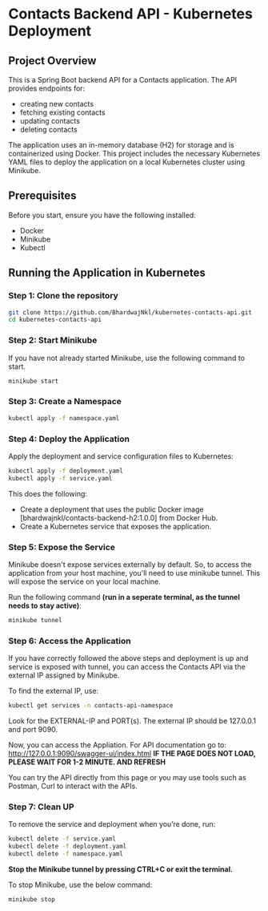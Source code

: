 # Contacts Backend API - Kubernetes Deployment
## Project Overview
This is a Spring Boot backend API for a Contacts application. The API provides endpoints for:
- creating new contacts
- fetching existing contacts
- updating contacts
- deleting contacts

The application uses an in-memory database (H2) for storage and is containerized using Docker. This project includes the necessary Kubernetes YAML files to deploy the application on a local Kubernetes cluster using Minikube.

## Prerequisites
Before you start, ensure you have the following installed:

- Docker
- Minikube
- Kubectl

## Running the Application in Kubernetes

### Step 1: Clone the repository
```bash
git clone https://github.com/BhardwajNkl/kubernetes-contacts-api.git
cd kubernetes-contacts-api
```

### Step 2: Start Minikube
If you have not already started Minikube, use the following command to start.
```bash
minikube start
```

### Step 3: Create a Namespace
```bash
kubectl apply -f namespace.yaml
```

### Step 4: Deploy the Application
Apply the deployment and service configuration files to Kubernetes:
```bash
kubectl apply -f deployment.yaml
kubectl apply -f service.yaml
```
This does the following:
- Create a deployment that uses the public Docker image [bhardwajnkl/contacts-backend-h2:1.0.0] from Docker Hub.
- Create a Kubernetes service that exposes the application.

### Step 5: Expose the Service
Minikube doesn't expose services externally by default. So, to access the application from your host machine, you'll need to use minikube tunnel. This will expose the service on your local machine.

Run the following command **(run in a seperate terminal, as the tunnel needs to stay active)**:
```bash
minikube tunnel
```

### Step 6: Access the Application
If you have correctly followed the above steps and deployment is up and service is exposed with tunnel, you can access the Contacts API via the external IP assigned by Minikube.

To find the external IP, use:
```bash
kubectl get services -n contacts-api-namespace
```

Look for the EXTERNAL-IP and PORT(s). The external IP should be 127.0.0.1 and port 9090.

Now, you can access the Appliation. For API documentation go to: http://127.0.0.1:9090/swagger-ui/index.html
**IF THE PAGE DOES NOT LOAD, PLEASE WAIT FOR 1-2 MINUTE. AND REFRESH**

You can try the API directly from this page or you may use tools such as Postman, Curl to interact with the APIs.

### Step 7: Clean UP
To remove the service and deployment when you’re done, run:
```bash
kubectl delete -f service.yaml
kubectl delete -f deployment.yaml
kubectl delete -f namespace.yaml
```

**Stop the Minikube tunnel by pressing CTRL+C or exit the terminal.**

To stop Minikube, use the below command:
```bash
minikube stop
```
